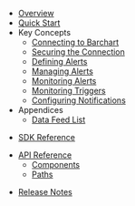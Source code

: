 * [Overview](/content/product_overview)
* [Quick Start](/content/quick_start)
* Key Concepts
	* [Connecting to Barchart](/content/concepts/connecting_to_barchart)
	* [Securing the Connection](/content/concepts/securing_the_connection)
	* [Defining Alerts](/content/concepts/defining_alerts)
	* [Managing Alerts](/content/concepts/managing_alerts)
	* [Monitoring Alerts](/content/concepts/monitoring_alerts)
	* [Monitoring Triggers](/content/concepts/monitoring_triggers)
	* [Configuring Notifications](/content/concepts/configuring_notifications)
* Appendices
	* [Data Feed List](/content/appendices/data_feeds)
<!-- sdk_open -->
* [SDK Reference](/content/sdk_reference)
<!-- sdk_close -->
<!-- api_open -->
* [API Reference](/content/api_reference)
	* [Components](/content/api/components)
	* [Paths](/content/api/paths)
<!-- api_close -->
* [Release Notes](/content/release_notes)

